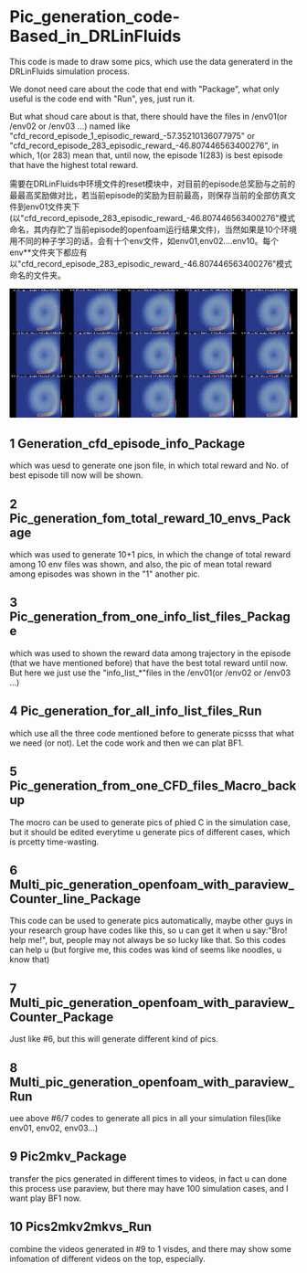 

# Pic_generation_code-Based_in_DRLinFluids
This code is made to draw some pics, which use the data generaterd in the DRLinFluids simulation process.

We donot need care about the code that end with "Package", what only useful is the code end with "Run", yes, just run it. 

But what shoud care about is that, there should have the files in /env01(or /env02 or /env03 ...) named like "cfd_record_episode_1_episodic_reward_-57.35210136077975" or "cfd_record_episode_283_episodic_reward_-46.807446563400276", in which, 1(or 283) mean that, until now, the episode 1(283) is best episode that have the highest total reward.

需要在DRLinFluids中环境文件的reset模块中，对目前的episode总奖励与之前的最最高奖励做对比，若当前episode的奖励为目前最高，则保存当前的全部仿真文件到env01文件夹下(以"cfd_record_episode_283_episodic_reward_-46.807446563400276"模式命名，其内存贮了当前episode的openfoam运行结果文件)，当然如果是10个环境用不同的种子学习的话，会有十个env文件，如env01,env02....env10。每个env**文件夹下都应有以"cfd_record_episode_283_episodic_reward_-46.807446563400276"模式命名的文件夹。

![image](https://github.com/Nillman2021/Pic_generation_code-Based_on_DRLinFluids/blob/main/env01_pics_merged.gif)

## 1 Generation_cfd_episode_info_Package ##
which was uesd to generate one json file, in which total reward and No. of best episode till now will be shown.

## 2 Pic_generation_fom_total_reward_10_envs_Package ##
which was used to generate 10+1 pics, in which the change of total reward among 10 env files was shown, and also, the pic of mean total reward among episodes was shown in the "1" another pic.

## 3 Pic_generation_from_one_info_list_files_Package ##
which was used to shown the reward data among trajectory in the episode (that we have mentioned before) that have the best total reward until now. But here we just use the "info_list_*"files in the /env01(or /env02 or /env03 ...)

## 4 Pic_generation_for_all_info_list_files_Run ##
which use all the three code mentioned before to generate picsss that what we need (or not). Let the code work and then we can plat BF1.

## 5 Pic_generation_from_one_CFD_files_Macro_backup ##
The mocro can be used to generate pics of phied C in the simulation case, but it should be edited everytime u generate pics of different cases, which is prcetty time-wasting.

## 6 Multi_pic_generation_openfoam_with_paraview_Counter_line_Package ##
This code can be used to generate pics automatically, maybe other guys in your research group have codes like this, so u can get it when u say:"Bro! help me!", but, people may not always be so lucky like that. So this codes can help u (but forgive me, this codes was kind of seems like noodles, u know that)

## 7 Multi_pic_generation_openfoam_with_paraview_Counter_Package ##
Just like #6, but this will generate different kind of pics.

## 8 Multi_pic_generation_openfoam_with_paraview_Run ##
uee above #6/7 codes to generate all pics in all your simulation files(like env01, env02, env03...)

## 9 Pic2mkv_Package ##
transfer the pics generated in different times to videos, in fact u can done this process use paraview, but there may have 100 simulation cases, and I want play BF1 now.

## 10 Pics2mkv2mkvs_Run ##
combine the videos generated in #9 to 1 visdes, and there may show some infomation of different videos on the top, especially.
